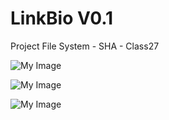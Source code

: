 # LinkBio V0.1
Project File System - SHA - Class27

![My Image](https://i.ibb.co/q3W0mdPZ/Screenshot-374.png)


![My Image](https://i.ibb.co/fdPcp4h1/Screenshot-373.png)


![My Image](https://i.ibb.co/6R6dsZqz/Screenshot-375.png)

